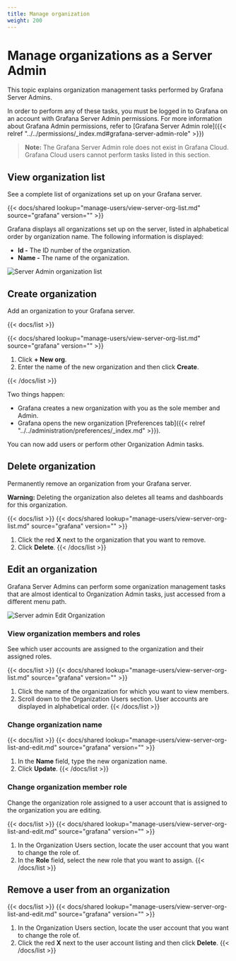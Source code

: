 ```yaml
---
title: Manage organization
weight: 200
---
```


# Manage organizations as a Server Admin

This topic explains organization management tasks performed by Grafana Server Admins.

In order to perform any of these tasks, you must be logged in to Grafana on an account with Grafana Server Admin permissions. For more information about Grafana Admin permissions, refer to [Grafana Server Admin role]({{< relref "../../permissions/_index.md#grafana-server-admin-role" >}})

> **Note:** The Grafana Server Admin role does not exist in Grafana Cloud. Grafana Cloud users cannot perform tasks listed in this section.

## View organization list

See a complete list of organizations set up on your Grafana server.

{{< docs/shared lookup="manage-users/view-server-org-list.md" source="grafana" version="<GRAFANA VERSION>" >}}

Grafana displays all organizations set up on the server, listed in alphabetical order by organization name. The following information is displayed:

- **Id -** The ID number of the organization.
- **Name -** The name of the organization.

![Server Admin organization list](/static/img/docs/manage-users/server-org-list-7-3.png)

## Create organization

Add an organization to your Grafana server.

{{< docs/list >}}

{{< docs/shared lookup="manage-users/view-server-org-list.md" source="grafana" version="<GRAFANA VERSION>" >}}

1. Click **+ New org**.
1. Enter the name of the new organization and then click **Create**.

{{< /docs/list >}}

Two things happen:

- Grafana creates a new organization with you as the sole member and Admin.
- Grafana opens the new organization [Preferences tab]({{< relref "../../administration/preferences/_index.md" >}}).

You can now add users or perform other Organization Admin tasks.

## Delete organization

Permanently remove an organization from your Grafana server.

**Warning:** Deleting the organization also deletes all teams and dashboards for this organization.

{{< docs/list >}}
{{< docs/shared lookup="manage-users/view-server-org-list.md" source="grafana" version="<GRAFANA VERSION>" >}}

1. Click the red **X** next to the organization that you want to remove.
1. Click **Delete**.
   {{< /docs/list >}}

## Edit an organization

Grafana Server Admins can perform some organization management tasks that are almost identical to Organization Admin tasks, just accessed from a different menu path.

![Server admin Edit Organization](/static/img/docs/manage-users/server-admin-edit-org-7-3.png)

### View organization members and roles

See which user accounts are assigned to the organization and their assigned roles.

{{< docs/list >}}
{{< docs/shared lookup="manage-users/view-server-org-list.md" source="grafana" version="<GRAFANA VERSION>" >}}

1. Click the name of the organization for which you want to view members.
1. Scroll down to the Organization Users section. User accounts are displayed in alphabetical order.
   {{< /docs/list >}}

### Change organization name

{{< docs/list >}}
{{< docs/shared lookup="manage-users/view-server-org-list-and-edit.md" source="grafana" version="<GRAFANA VERSION>" >}}

1. In the **Name** field, type the new organization name.
1. Click **Update**.
   {{< /docs/list >}}

### Change organization member role

Change the organization role assigned to a user account that is assigned to the organization you are editing.

{{< docs/list >}}
{{< docs/shared lookup="manage-users/view-server-org-list-and-edit.md" source="grafana" version="<GRAFANA VERSION>" >}}

1. In the Organization Users section, locate the user account that you want to change the role of.
1. In the **Role** field, select the new role that you want to assign.
   {{< /docs/list >}}

## Remove a user from an organization

{{< docs/list >}}
{{< docs/shared lookup="manage-users/view-server-org-list-and-edit.md" source="grafana" version="<GRAFANA VERSION>" >}}

1. In the Organization Users section, locate the user account that you want to change the role of.
1. Click the red **X** next to the user account listing and then click **Delete**.
   {{< /docs/list >}}
